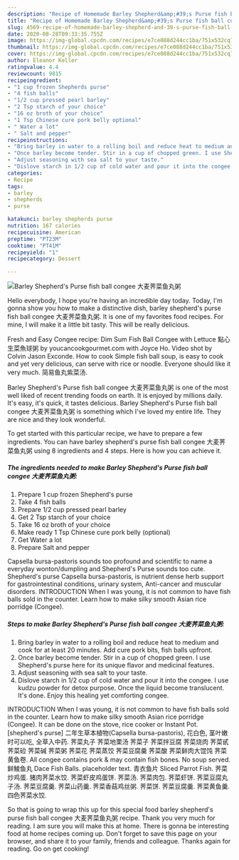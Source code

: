```yaml
---
description: "Recipe of Homemade Barley Shepherd&amp;#39;s Purse fish ball congee 大麦荠菜鱼丸粥"
title: "Recipe of Homemade Barley Shepherd&amp;#39;s Purse fish ball congee 大麦荠菜鱼丸粥"
slug: 4569-recipe-of-homemade-barley-shepherd-and-39-s-purse-fish-ball-congee
date: 2020-08-28T09:33:35.755Z
image: https://img-global.cpcdn.com/recipes/e7ce088d244cc1ba/751x532cq70/barley-shepherds-purse-fish-ball-congee-大麦荠菜鱼丸粥-recipe-main-photo.jpg
thumbnail: https://img-global.cpcdn.com/recipes/e7ce088d244cc1ba/751x532cq70/barley-shepherds-purse-fish-ball-congee-大麦荠菜鱼丸粥-recipe-main-photo.jpg
cover: https://img-global.cpcdn.com/recipes/e7ce088d244cc1ba/751x532cq70/barley-shepherds-purse-fish-ball-congee-大麦荠菜鱼丸粥-recipe-main-photo.jpg
author: Eleanor Keller
ratingvalue: 4.4
reviewcount: 9815
recipeingredient:
- "1 cup frozen Shepherds purse"
- "4 fish balls"
- "1/2 cup pressed pearl barley"
- "2 Tsp starch of your choice"
- "16 oz broth of your choice"
- "1 Tsp Chinese cure pork belly optional"
- " Water a lot"
- " Salt and pepper"
recipeinstructions:
- "Bring barley in water to a rolling boil and reduce heat to medium and cook for at least 20 minutes. Add cure pork bits, fish balls upfront."
- "Once barley become tender. Stir in a cup of chopped green. I use Shepherd&#39;s purse here for its unique flavor and medicinal features."
- "Adjust seasoning with sea salt to your taste."
- "Dislove starch in 1/2 cup of cold water and pour it into the congee. I use kudzu powder for detox purpose. Once the liquid become translucent. It&#39;s done. Enjoy this healing yet comforting congee."
categories:
- Recipe
tags:
- barley
- shepherds
- purse

katakunci: barley shepherds purse 
nutrition: 167 calories
recipecuisine: American
preptime: "PT23M"
cooktime: "PT41M"
recipeyield: "1"
recipecategory: Dessert

---
```



![Barley Shepherd&#39;s Purse fish ball congee 大麦荠菜鱼丸粥](https://img-global.cpcdn.com/recipes/e7ce088d244cc1ba/751x532cq70/barley-shepherds-purse-fish-ball-congee-大麦荠菜鱼丸粥-recipe-main-photo.jpg)

Hello everybody, I hope you're having an incredible day today. Today, I'm gonna show you how to make a distinctive dish, barley shepherd&#39;s purse fish ball congee 大麦荠菜鱼丸粥. It is one of my favorites food recipes. For mine, I will make it a little bit tasty. This will be really delicious.

Fresh and Easy Congee recipe: Dim Sum Fish Ball Congee with Lettuce 點心生菜魚球粥 by youcancookgourmet.com with Joyce Ho. Video shot by Colvin Jason Exconde. How to cook Simple fish ball soup, is easy to cook and yet very delicious, can serve with rice or noodle. Everyone should like it very much. 简易鱼丸紫菜汤.

Barley Shepherd&#39;s Purse fish ball congee 大麦荠菜鱼丸粥 is one of the most well liked of recent trending foods on earth. It is enjoyed by millions daily. It's easy, it's quick, it tastes delicious. Barley Shepherd&#39;s Purse fish ball congee 大麦荠菜鱼丸粥 is something which I've loved my entire life. They are nice and they look wonderful.


To get started with this particular recipe, we have to prepare a few ingredients. You can have barley shepherd&#39;s purse fish ball congee 大麦荠菜鱼丸粥 using 8 ingredients and 4 steps. Here is how you can achieve it.

<!--inarticleads1-->

##### The ingredients needed to make Barley Shepherd&#39;s Purse fish ball congee 大麦荠菜鱼丸粥:

1. Prepare 1 cup frozen Shepherd&#39;s purse
1. Take 4 fish balls
1. Prepare 1/2 cup pressed pearl barley
1. Get 2 Tsp starch of your choice
1. Take 16 oz broth of your choice
1. Make ready 1 Tsp Chinese cure pork belly (optional)
1. Get  Water a lot
1. Prepare  Salt and pepper


Capsella bursa-pastoris sounds too profound and scientific to name a everyday wonton/dumpling and Shepherd&#39;s Purse sounds too cute. Shepherd&#39;s purse Capsella bursa-pastoris, is nutrient dense herb support for gastrointestinal conditions, urinary system, Anti-cancer and muscular disorders. INTRODUCTION When I was young, it is not common to have fish balls sold in the counter. Learn how to make silky smooth Asian rice porridge (Congee). 

<!--inarticleads2-->

##### Steps to make Barley Shepherd&#39;s Purse fish ball congee 大麦荠菜鱼丸粥:

1. Bring barley in water to a rolling boil and reduce heat to medium and cook for at least 20 minutes. Add cure pork bits, fish balls upfront.
1. Once barley become tender. Stir in a cup of chopped green. I use Shepherd&#39;s purse here for its unique flavor and medicinal features.
1. Adjust seasoning with sea salt to your taste.
1. Dislove starch in 1/2 cup of cold water and pour it into the congee. I use kudzu powder for detox purpose. Once the liquid become translucent. It&#39;s done. Enjoy this healing yet comforting congee.


INTRODUCTION When I was young, it is not common to have fish balls sold in the counter. Learn how to make silky smooth Asian rice porridge (Congee). It can be done on the stove, rice cooker or Instant Pot. [shepherd&#39;s purse] 二年生草本植物(Capsella bursa-pastoris), 花白色, 茎叶嫩时可以吃, 全草入中药. 荠菜丸子 荠菜地栗汤 荠菜子 荠菜拌豆腐 荠菜烧肉 荠菜甙 荠菜硷 荠菜碱 荠菜粥 荠菜花 荠菜蒸饺 荠菜豆腐羹 荠菜酸 荠菜鲜肉大馄饨 荠菜黄鱼卷. All congee contains pork &amp; may contain fish bones. No soup served. 鲜鯪鱼丸 Dace Fish Balls. placeholder text. 青衣鱼片 Sliced Parrot Fish. 荠菜炒鸡蛋. 猪肉荠菜水饺. 荠菜虾皮鸡蛋饼. 荠菜汤. 荠菜肉包. 荠菜虾饼. 荠菜豆腐丸子汤. 荠菜豆腐羹. 荠菜山药羹. 荠菜香菇鸡丝粥. 荠菜饼. 荠菜豆腐羹. 荠菜黄鱼羹. 四色荠菜水饺. 

So that is going to wrap this up for this special food barley shepherd&#39;s purse fish ball congee 大麦荠菜鱼丸粥 recipe. Thank you very much for reading. I am sure you will make this at home. There is gonna be interesting food at home recipes coming up. Don't forget to save this page on your browser, and share it to your family, friends and colleague. Thanks again for reading. Go on get cooking!
